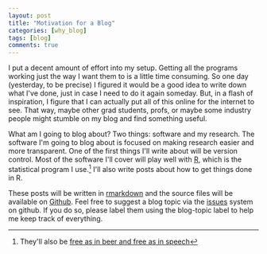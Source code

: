 ```yaml
---
layout: post
title: "Motivation for a Blog"
categories: [why_blog]
tags: [blog]
comments: true
---
```


I put a decent amount of effort into my setup.
Getting all the programs working just the way I want them to is a little time consuming.
So one day (yesterday, to be precise) I figured it would be a good idea to write down what I've done, just in case I need to do it again someday.
But, in a flash of inspiration, I figure that I can actually put all of this online for the internet to see. 
That way, maybe other grad students, profs, or maybe some industry people might stumble on my blog and find something useful. 

What am I going to blog about? 
Two things: software and my research. 
The software I'm going to blog about is focused on making research easier and more transparent. 
One of the first things I'll write about will be version control.
Most of the software I'll cover will play well with [R](https://cran.r-project.org/index.html), which is the statistical program I use.[^1]
I'll also write posts about how to get things done in R. 

[^1]: They'll also be [free as in beer and free as in speech](http://www.howtogeek.com/howto/31717/what-do-the-phrases-free-speech-vs.-free-beer-really-mean/)

These posts will be written in [rmarkdown](http://rmarkdown.rstudio.com/) and the source files will be available on [Github](https://github.com/jabranham/jabranham.github.io). 
Feel free to suggest a blog topic via the [issues](https://github.com/jabranham/jabranham.github.io/issues) system on github. 
If you do so, please label them using the blog-topic label to help me keep track of everything.
